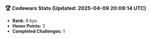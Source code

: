 ### 🏆 Codewars Stats (Updated: 2025-04-09 20:09:14 UTC)

- **Rank:** 8 kyu
- **Honor Points:** 3
- **Completed Challenges:** 1
